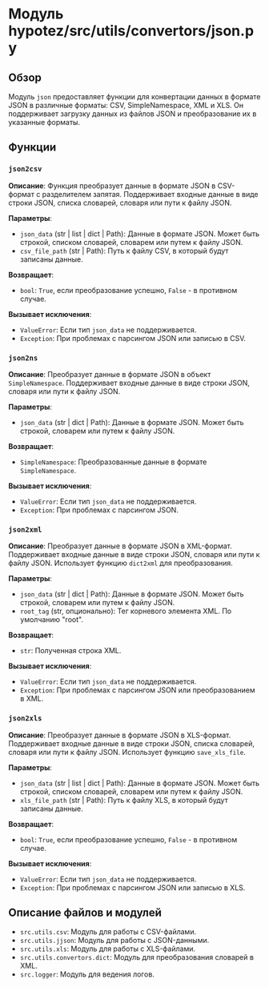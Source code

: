 # Модуль hypotez/src/utils/convertors/json.py

## Обзор

Модуль `json` предоставляет функции для конвертации данных в формате JSON в различные форматы: CSV, SimpleNamespace, XML и XLS.  Он поддерживает загрузку данных из файлов JSON и преобразование их в указанные форматы.

## Функции

### `json2csv`

**Описание**: Функция преобразует данные в формате JSON в CSV-формат с разделителем запятая. Поддерживает входные данные в виде строки JSON, списка словарей, словаря или пути к файлу JSON.

**Параметры**:
- `json_data` (str | list | dict | Path): Данные в формате JSON. Может быть строкой, списком словарей, словарем или путем к файлу JSON.
- `csv_file_path` (str | Path): Путь к файлу CSV, в который будут записаны данные.

**Возвращает**:
- `bool`: `True`, если преобразование успешно, `False` - в противном случае.

**Вызывает исключения**:
- `ValueError`: Если тип `json_data` не поддерживается.
- `Exception`: При проблемах с парсингом JSON или записью в CSV.


### `json2ns`

**Описание**: Преобразует данные в формате JSON в объект `SimpleNamespace`. Поддерживает входные данные в виде строки JSON, словаря или пути к файлу JSON.

**Параметры**:
- `json_data` (str | dict | Path): Данные в формате JSON. Может быть строкой, словарем или путем к файлу JSON.

**Возвращает**:
- `SimpleNamespace`: Преобразованные данные в формате `SimpleNamespace`.

**Вызывает исключения**:
- `ValueError`: Если тип `json_data` не поддерживается.
- `Exception`: При проблемах с парсингом JSON.


### `json2xml`

**Описание**: Преобразует данные в формате JSON в XML-формат. Поддерживает входные данные в виде строки JSON, словаря или пути к файлу JSON. Использует функцию `dict2xml` для преобразования.

**Параметры**:
- `json_data` (str | dict | Path): Данные в формате JSON. Может быть строкой, словарем или путем к файлу JSON.
- `root_tag` (str, опционально): Тег корневого элемента XML. По умолчанию "root".

**Возвращает**:
- `str`: Полученная строка XML.

**Вызывает исключения**:
- `ValueError`: Если тип `json_data` не поддерживается.
- `Exception`: При проблемах с парсингом JSON или преобразованием в XML.


### `json2xls`

**Описание**: Преобразует данные в формате JSON в XLS-формат. Поддерживает входные данные в виде строки JSON, списка словарей, словаря или пути к файлу JSON. Использует функцию `save_xls_file`.

**Параметры**:
- `json_data` (str | list | dict | Path): Данные в формате JSON. Может быть строкой, списком словарей, словарем или путем к файлу JSON.
- `xls_file_path` (str | Path): Путь к файлу XLS, в который будут записаны данные.

**Возвращает**:
- `bool`: `True`, если преобразование успешно, `False` - в противном случае.

**Вызывает исключения**:
- `ValueError`: Если тип `json_data` не поддерживается.
- `Exception`: При проблемах с парсингом JSON или записью в XLS.


## Описание файлов и модулей

- `src.utils.csv`: Модуль для работы с CSV-файлами.
- `src.utils.jjson`: Модуль для работы с JSON-данными.
- `src.utils.xls`: Модуль для работы с XLS-файлами.
- `src.utils.convertors.dict`: Модуль для преобразования словарей в XML.
- `src.logger`: Модуль для ведения логов.